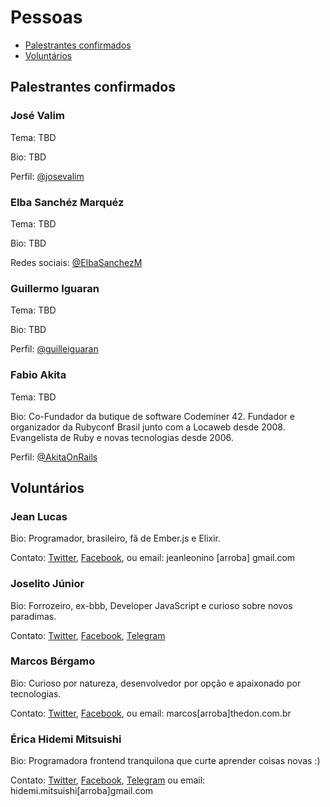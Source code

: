 # Pessoas

- [Palestrantes confirmados](https://github.com/jeanleonino/elixirminiconf/blob/master/PESSOAS.md#palestrantes-confirmados)
- [Voluntários](https://github.com/jeanleonino/elixirminiconf/blob/master/PESSOAS.md#voluntarios)


## Palestrantes confirmados

### José Valim
Tema: TBD

Bio: TBD

Perfil: [@josevalim](https://twitter.com/josevalim)

### Elba Sanchéz Marquéz
Tema: TBD

Bio: TBD

Redes sociais: [@ElbaSanchezM](https://twitter.com/ElbaSanchezM)

### Guillermo Iguaran
Tema: TBD

Bio: TBD

Perfil: [@guilleiguaran](https://twitter.com/guilleiguaran)

### Fabio Akita
Tema: TBD

Bio: Co-Fundador da butique de software Codeminer 42. Fundador e organizador da Rubyconf Brasil junto com a Locaweb desde 2008. Evangelista de Ruby e novas tecnologias desde 2006.

Perfil: [@AkitaOnRails](https://twitter.com/AkitaOnRails)



## Voluntários

### Jean Lucas
Bio: Programador, brasileiro, fã de Ember.js e Elixir.

Contato: [Twitter](https://twitter.com/aleattorium), [Facebook](https://www.facebook.com/jeanleonino), ou email: jeanleonino [arroba] gmail.com


### Joselito Júnior
Bio: Forrozeiro, ex-bbb, Developer JavaScript e curioso sobre novos paradimas.

Contato: [Twitter](https://twitter.com/joselitojunior1), [Facebook](https://facebook.com/joselitojr), [Telegram](https://telegram.me/joselitojunior1)

### Marcos Bérgamo
Bio: Curioso por natureza, desenvolvedor por opção e apaixonado por tecnologias.

Contato: [Twitter](https://twitter.com/thebergamo), [Facebook](https://facebook.com/thebergamo), ou email: marcos[arroba]thedon.com.br

### Érica Hidemi Mitsuishi
Bio: Programadora frontend tranquilona que curte aprender coisas novas :)

Contato: [Twitter](https://twitter.com/mitsuishihidemi), [Facebook](https://www.facebook.com/mitsuishihidemi), [Telegram](https://telegram.me/mitsuishihidemi) ou email: hidemi.mitsuishi[arroba]gmail.com
